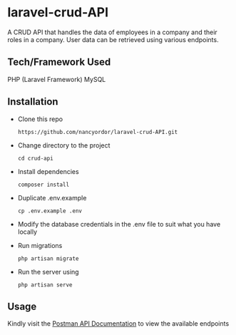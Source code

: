 # laravel-crud-API
A CRUD API that handles the data of employees in a company and their roles in a company. User data can be retrieved using various endpoints. 


## Tech/Framework Used
PHP (Laravel Framework)
MySQL 

## Installation
* Clone this repo

    ```https://github.com/nancyordor/laravel-crud-API.git```
* Change directory to the project

    ```cd crud-api```
* Install dependencies

    ```composer install```
* Duplicate .env.example

    ```cp .env.example .env```
* Modify the database credentials in the .env file to suit what you have locally
* Run migrations

    ```php artisan migrate```
* Run the server using 

    ```php artisan serve```

## Usage
Kindly visit the [Postman API Documentation](https://documenter.getpostman.com/view/15314414/TzeTJpXb) to view the available endpoints
